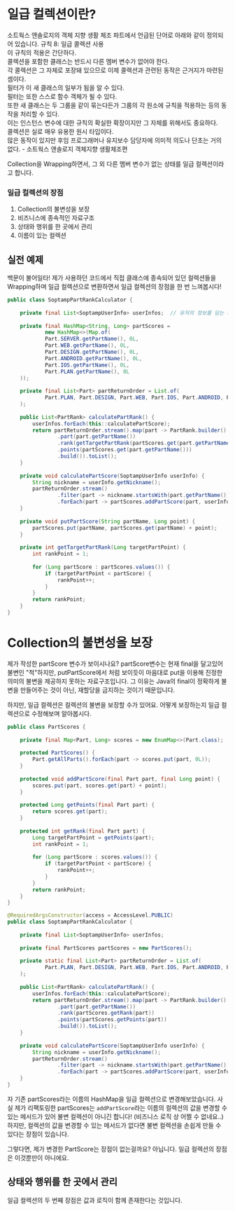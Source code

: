 # 일급 컬렉션이란?
소트웍스 앤솔로지의 객체 지향 생활 체조 파트에서 언급된 단어로 아래와 같이 정의되어 있습니다.
	규칙 8: 일급 콜렉션 사용  
	이 규칙의 적용은 간단하다.  
	콜렉션을 포함한 클래스는 반드시 다른 멤버 변수가 없어야 한다.  
	각 콜렉션은 그 자체로 포장돼 있으므로 이제 콜렉션과 관련된 동작은 근거지가 마련된셈이다.  
	필터가 이 새 클래스의 일부가 됨을 알 수 있다.  
	필터는 또한 스스로 함수 객체가 될 수 있다.  
	또한 새 클래스는 두 그룹을 같이 묶는다든가 그룹의 각 원소에 규칙을 적용하는 등의 동작을 처리할 수 있다.  
	이는 인스턴스 변수에 대한 규칙의 확실한 확장이지만 그 자체를 위해서도 중요하다.  
	콜렉션은 실로 매우 유용한 원시 타입이다.  
	많은 동작이 있지만 후임 프로그래머나 유지보수 담당자에 의미적 의도나 단초는 거의 없다. - 소트웍스 앤솔로지 객체지향 생활체조편

Collection을 Wrapping하면서, 그 외 다른 멤버 변수가 없는 상태를 일급 컬렉션이라고 합니다.

### 일급 컬렉션의 장점
1. Collection의 불변성을 보장
2. 비즈니스에 종속적인 자료구조
3. 상태와 행위를 한 곳에서 관리
4. 이름이 있는 컬렉션

## 실전 예제
백문이 불어일타! 제가 사용하던 코드에서 직접 클래스에 종속되어 있던 컬렉션들을 Wrapping하며 일급 컬렉션으로 변환하면서 일급 컬렉션의 장점을 한 번 느껴봅시다!

```java
public class SoptampPartRankCalculator {  
  
    private final List<SoptampUserInfo> userInfos;  // 유저의 정보를 담는 userInfo 리스트 객체
  
    private final HashMap<String, Long> partScores =  
            new HashMap<>(Map.of(  
            Part.SERVER.getPartName(), 0L,  
            Part.WEB.getPartName(), 0L,  
            Part.DESIGN.getPartName(), 0L,  
            Part.ANDROID.getPartName(), 0L,  
            Part.IOS.getPartName(), 0L,  
            Part.PLAN.getPartName(), 0L  
    ));
  
    private final List<Part> partReturnOrder = List.of(  
            Part.PLAN, Part.DESIGN, Part.WEB, Part.IOS, Part.ANDROID, Part.SERVER  
    ); 
  
    public List<PartRank> calculatePartRank() {  
        userInfos.forEach(this::calculatePartScore);  
        return partReturnOrder.stream().map(part -> PartRank.builder()  
                .part(part.getPartName())  
                .rank(getTargetPartRank(partScores.get(part.getPartName())))  
                .points(partScores.get(part.getPartName()))  
                .build()).toList();  
    }  
  
    private void calculatePartScore(SoptampUserInfo userInfo) {  
        String nickname = userInfo.getNickname();  
        partReturnOrder.stream()  
                .filter(part -> nickname.startsWith(part.getPartName()))  
                .forEach(part -> partScores.addPartScore(part, userInfo.getTotalPoints()));  
    }  
  
    private void putPartScore(String partName, Long point) {  
        partScores.put(partName, partScores.get(partName) + point);  
    }  
  
    private int getTargetPartRank(Long targetPartPoint) {  
        int rankPoint = 1;  
  
        for (Long partScore : partScores.values()) {  
            if (targetPartPoint < partScore) {  
                rankPoint++;  
            }  
        }  
        return rankPoint;  
    }  
}
```

# Collection의 불변성을 보장
제가 작성한 partScore 변수가 보이시나요? partScore변수는 현재 final을 달고있어 불변인 "척"하지만, putPartScore에서 처럼 보이듯이 마음대로 put을 이용해 진정한 의미의 불변을 제공하지 못하는 자료구조입니다.
그 이유는 Java의 final이 정확하게 불변을 만들어주는 것이 아닌, 재할당을 금지하는 것이기 때문입니다.

하지만, 일급 컬렉션은 컬렉션의 불변을 보장할 수가 있어요. 어떻게 보장하는지 일급 컬렉션으로 수정해보며 알아봅시다.

```java
public class PartScores {  
  
    private final Map<Part, Long> scores = new EnumMap<>(Part.class);  
  
    protected PartScores() {  
        Part.getAllParts().forEach(part -> scores.put(part, 0L));  
    }  
  
    protected void addPartScore(final Part part, final Long point) {  
        scores.put(part, scores.get(part) + point);  
    }  
  
    protected Long getPoints(final Part part) {  
        return scores.get(part);  
    }  
  
    protected int getRank(final Part part) {  
        Long targetPartPoint = getPoints(part);  
        int rankPoint = 1;  
  
        for (Long partScore : scores.values()) {  
            if (targetPartPoint < partScore) {  
                rankPoint++;  
            }  
        }  
        return rankPoint;  
    }  
}
```


```java
@RequiredArgsConstructor(access = AccessLevel.PUBLIC)  
public class SoptampPartRankCalculator {  
  
    private final List<SoptampUserInfo> userInfos;  
  
    private final PartScores partScores = new PartScores();  
  
    private static final List<Part> partReturnOrder = List.of(  
            Part.PLAN, Part.DESIGN, Part.WEB, Part.IOS, Part.ANDROID, Part.SERVER  
    );  
  
    public List<PartRank> calculatePartRank() {  
        userInfos.forEach(this::calculatePartScore);  
        return partReturnOrder.stream().map(part -> PartRank.builder()  
                .part(part.getPartName())  
                .rank(partScores.getRank(part))  
                .points(partScores.getPoints(part))  
                .build()).toList();  
    }  
  
    private void calculatePartScore(SoptampUserInfo userInfo) {  
        String nickname = userInfo.getNickname();  
        partReturnOrder.stream()  
                .filter(part -> nickname.startsWith(part.getPartName()))  
                .forEach(part -> partScores.addPartScore(part, userInfo.getTotalPoints()));  
    }  
}
```
자 기존 partScores라는 이름의 HashMap을 일급 컬렉션으로 변경해보았습니다.
사실 제가 리팩토링한 partScores는 `addPartScore`라는 이름의 컬렉션의 값을 변경할 수 있는 메서드가 있어 불변 컬렉션이 아니긴 합니다! (비즈니스 로직 상 어쩔 수 없네요..)
하지만, 컬렉션의 값을 변경할 수 있는 메서드가 없다면 불변 컬렉션을 손쉽게 만들 수 있다는 장점이 있습니다.

그렇다면, 제가 변경한 PartScore는 장점이 없는걸까요?
아닙니다. 일급 컬렉션의 장점은 이것뿐만이 아니에요.
## 상태와 행위를 한 곳에서 관리
일급 컬렉션의 두 번째 장점은 값과 로직이 함께 존재한다는 것입니다.


